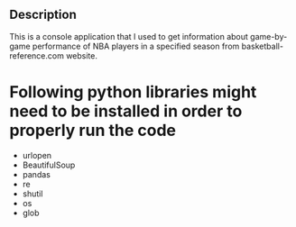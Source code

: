 ## Description
This is a console application that I used to get information about game-by-game performance 
of NBA players in a specified season from basketball-reference.com website.

# Following python libraries might need to be installed in order to properly run the code
* urlopen
* BeautifulSoup
* pandas
* re
* shutil
* os
* glob

